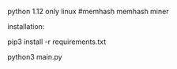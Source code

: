 python 1.12
only linux
#memhash
memhash miner

installation:

pip3 install -r requirements.txt

python3 main.py
